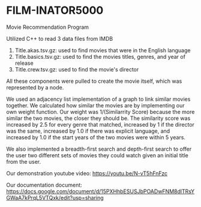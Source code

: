 # FILM-INATOR5000
Movie Recommendation Program 

Utilized C++ to read 3 data files from IMDB 
  1) Title.akas.tsv.gz: used to find movies that were in the English language
  2) Title.basics.tsv.gz: used to find the movies titles, genres, and year of release
  3) Title.crew.tsv.gz: used to find the movie's director
  
All these components were pulled to create the movie itself, which was represented by a node. 

We used an adjacency list implementation of a graph to link similar movies together. We calculated how similar the movies are by implementing our own weight function. 
Our weight was 1/(Similarrity Score) because the more similar the two movies, the closer they should be. The similarity score was increased by 2.5 for every genre that matched, increased by 1 if the director was the same, increased by 1.0 if there was explicit language, and increased by 1.0 if the start years of the two movies were within 5 years. 

We also implemented a breadth-first search and depth-first search to offer the user two different sets of movies they could watch given an initial title from the user.

Our demonstration youtube video: https://youtu.be/N-vT5hFnFzc

Our documentation document: https://docs.google.com/document/d/15PXHhbESUSJbPOADwFNM8dlTRsYGWaA7kPrqL5VTQxk/edit?usp=sharing



